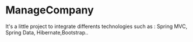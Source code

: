 ManageCompany
=============

It's a little project to integrate differents technologies such as : Spring MVC, Spring Data, Hibernate,Bootstrap..
